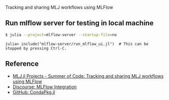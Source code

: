 Tracking and sharing MLJ workflows using MLFlow

## Run mlflow server for testing in local machine
```bash
$ julia --project=mlflow-server --startup-file=no
```
```julia-repl
julia> include("mlflow-server/run_mlflow_ui.jl")  # This can be stopped by pressing Ctrl-C.
```


## Reference
- [MLJ.jl Projects - Summer of Code: Tracking and sharing MLJ workflows using MLFlow](https://julialang.org/jsoc/gsoc/MLJ/#tracking_and_sharing_mlj_workflows_using_mlflow)
- [Discourse: MLFlow Integration](https://discourse.julialang.org/t/mlflow-integration/88320)
- [GitHub: CondaPkg.jl](https://github.com/cjdoris/CondaPkg.jl)